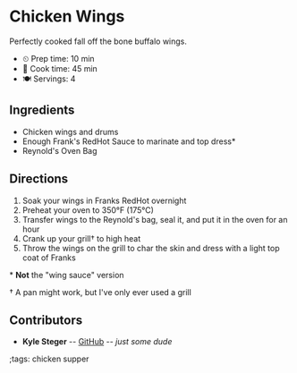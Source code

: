 # Chicken Wings

Perfectly cooked fall off the bone buffalo wings.

- ⏲ Prep time: 10 min
- 🍳 Cook time: 45 min
- 🍽 Servings: 4

## Ingredients

- Chicken wings and drums
- Enough Frank's RedHot Sauce to marinate and top dress*
- Reynold's Oven Bag

## Directions

1. Soak your wings in Franks RedHot overnight
2. Preheat your oven to 350°F (175°C)
3. Transfer wings to the Reynold's bag, seal it, and put it in the oven for an hour
4. Crank up your grill† to high heat
5. Throw the wings on the grill to char the skin and dress with a light top coat of Franks

\* **Not** the "wing sauce" version

† A pan might work, but I've only ever used a grill

## Contributors

- **Kyle Steger** -- [GitHub](https://github.com/kyleVsteger) -- _just some dude_

;tags: chicken supper
